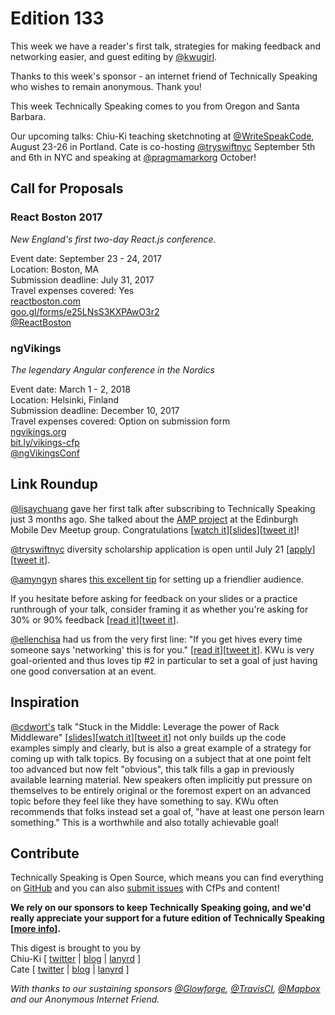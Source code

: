 # Edition 133

This week we have a reader's first talk, strategies for making feedback and networking easier, and guest editing by [@kwugirl](https://twitter.com/kwugirl).

Thanks to this week's sponsor - an internet friend of Technically Speaking who wishes to remain anonymous. Thank you!

This week Technically Speaking comes to you from Oregon and Santa Barbara.

Our upcoming talks: Chiu-Ki teaching sketchnoting at [@WriteSpeakCode](https://twitter.com/WriteSpeakCode), August 23-26 in Portland. Cate is co-hosting [@tryswiftnyc](http://twitter.com/tryswiftnyc) September 5th and 6th in NYC and speaking at [@pragmamarkorg](http://twitter.com/pragmamarkorg) October!


## Call for Proposals

### React Boston 2017
*New England's first two-day React.js conference.*

Event date: September 23 - 24, 2017  
Location: Boston, MA  
Submission deadline: July 31, 2017  
Travel expenses covered: Yes  
[reactboston.com](http://www.reactboston.com/)  
[goo.gl/forms/e25LNsS3KXPAwO3r2](https://goo.gl/forms/e25LNsS3KXPAwO3r2)  
[@ReactBoston](https://twitter.com/ReactBoston)

### ngVikings
*The legendary Angular conference in the Nordics*

Event date: March 1 - 2, 2018  
Location: Helsinki, Finland  
Submission deadline: December 10, 2017  
Travel expenses covered: Option on submission form  
[ngvikings.org](https://ngvikings.org/)  
[bit.ly/vikings-cfp](http://bit.ly/vikings-cfp)  
[@ngVikingsConf](https://twitter.com/ngVikingsConf)


## Link Roundup

[@lisaychuang](https://twitter.com/lisaychuang) gave her first talk after subscribing to Technically Speaking just 3 months ago. She talked about the [AMP project](https://www.ampproject.org/) at the Edinburgh Mobile Dev Meetup group. Congratulations [[watch it](https://www.youtube.com/watch?v=v_fFv3CZpac&feature=youtu.be&t=2m51s)][[slides](https://www.slideshare.net/LisaHuang6/edinburgh-mobile-dev-amp-primer)][[tweet it](https://twitter.com/home?status=Instant%20Mobile%20Web%3A%20An%20AMP%20Primer%20by%20%40lisaychuang%20https%3A//www.youtube.com/watch?v=v_fFv3CZpac%26feature=youtu.be%26t=2m51s%20via%20%40techspeakdigest)]!

[@tryswiftnyc](https://twitter.com/tryswiftnyc) diversity scholarship application is open until July 21  [[apply](https://blog.tryswift.co/try-swift-nyc-diversity-scholarships)][[tweet it](https://twitter.com/home?status=Diversity%20scholarships%20for%20%40tryswiftnyc%20https%3A//blog.tryswift.co/try-swift-nyc-diversity-scholarships%20via%20%40techspeakdigest)].

[@amyngyn](https://twitter.com/amyngyn) shares [this excellent tip](https://twitter.com/amyngyn/status/867450772782366721) for setting up a friendlier audience.

If you hesitate before asking for feedback on your slides or a practice runthrough of your talk, consider framing it as whether you're asking for 30% or 90% feedback [[read it](https://42floors.com/blog/startups/thirty-percent-feedback)][[tweet it](https://twitter.com/home?status=Thirty%20Percent%20Feedback%20-%2042Floors%20Blog%20%7C%2042Floors%20https%3A//42floors.com/blog/startups/thirty-percent-feedback%20via%20%40techspeakdigest)].

[@ellenchisa](https://twitter.com/ellenchisa) had us from the very first line: "If you get hives every time someone says 'networking' this is for you." [[read it](https://medium.com/@ellenchisa/networking-for-introverts-926489e34d2)][[tweet it](https://twitter.com/home?status=Networking%20for%20Introverts%20by%20%40ellenchisa%20https%3A//medium.com/%40ellenchisa/networking-for-introverts-926489e34d2%20via%20%40techspeakdigest)]. KWu is very goal-oriented and thus loves tip #2 in particular to set a goal of just having one good conversation at an event.

## Inspiration

[@cdwort's](https://twitter.com/cdwort) talk "Stuck in the Middle: Leverage the power of Rack Middleware" [[slides](https://speakerdeck.com/cdwort/stuck-in-the-middle-leverage-the-power-of-rack-middleware)][[watch it](https://youtu.be/WeXpka50tHY)][[tweet it](https://twitter.com/home?status=RailsConf%202016%20-Stuck%20in%20the%20Middle%3A%20Leverage%20the%20power%20of%20Rack%20Middleware%20by%20%40cdwort%20https%3A//youtu.be/WeXpka50tHY%20via%20%40techspeakdigest)] not only builds up the code examples simply and clearly, but is also a great example of a strategy for coming up with talk topics. By focusing on a subject that at one point felt too advanced but now felt "obvious", this talk fills a gap in previously available learning material. New speakers often implicitly put pressure on themselves to be entirely original or the foremost expert on an advanced topic before they feel like they have something to say. KWu often recommends that folks instead set a goal of, "have at least one person learn something." This is a worthwhile and also totally achievable goal!

## Contribute

Technically Speaking is Open Source, which means you can find everything on [GitHub](https://github.com/catehstn/technically-speaking/) and you can also [submit issues](https://github.com/catehstn/technically-speaking/issues/new) with CfPs and content!

**We rely on our sponsors to keep Technically Speaking going, and we'd really appreciate your support for a future edition of Technically Speaking [[more info](http://www.techspeak.email/sponsorship/)].**  


This digest is brought to you by  
Chiu-Ki [ [twitter](https://twitter.com/chiuki) | [blog](http://blog.sqisland.com/) | [lanyrd](http://lanyrd.com/profile/chiuki/) ]  
Cate [ [twitter](https://twitter.com/catehstn) | [blog](http://www.cate.blog/) | [lanyrd](http://lanyrd.com/profile/catehstn/) ]

*With thanks to our sustaining sponsors [@Glowforge](http://twitter.com/glowforge), [@TravisCI](http://twitter.com/travisci), [@Mapbox](http://twitter.com/mapbox) and our Anonymous Internet Friend.*
